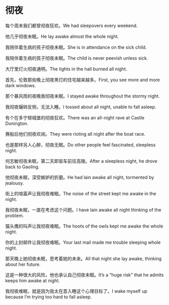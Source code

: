 # 彻夜

<p><span class="chinese">每个周末我们都曾彻夜狂欢。</span><span class="english">We had sleepovers every weekend.</span></p>

<p><span class="chinese">他几乎彻夜未眠。</span><span class="english">He lay awake almost the whole night.</span></p>

<p><span class="chinese">我陪伴着生病的孩子彻夜未眠。</span><span class="english">She is in attendance on the sick child.</span></p>

<p><span class="chinese">我陪伴着生病的孩子彻夜未眠。</span><span class="english">The child is never peevish unless sick.</span></p>

<p><span class="chinese">大厅里灯火彻夜通明。</span><span class="english">The lights in the hall burned all night.</span></p>

<p><span class="chinese">首先，伦敦那些晚上彻夜黑灯的住宅越来越多。</span><span class="english">First, you see more and more dark windows.</span></p>

<p><span class="chinese">那个暴风雨的夜晚我彻夜未眠。</span><span class="english">I stayed awake throughout the stormy night.</span></p>

<p><span class="chinese">我彻夜辗转反侧，无法入睡。</span><span class="english">I tossed about all night, unable to fall asleep.</span></p>

<p><span class="chinese">有个在多宁顿城堡的彻夜狂欢。</span><span class="english">There was an all-night rave at Castle Donington.</span></p>

<p><span class="chinese">赛船后他们彻夜欢闹。</span><span class="english">They were rioting all night after the boat race.</span></p>

<p><span class="chinese">也是那样另人心醉，彻夜无眠。</span><span class="english">Do other people feel fascinated, sleepless night.</span></p>

<p><span class="chinese">何志敏彻夜未眠，第二天即驱车前往高陵。</span><span class="english">After a sleepless night, he drove back to Gaoling.</span></p>

<p><span class="chinese">他彻夜未眠，深受嫉妒的折磨。</span><span class="english">He had lain awake all night, tormented by jealousy.</span></p>

<p><span class="chinese">街上的喧嚣声让我彻夜难眠。</span><span class="english">The noise of the street kept me awake in the night.</span></p>

<p><span class="chinese">我彻夜未眠，一直在考虑这个问题。</span><span class="english">I have lain awake all night thinking of the problem.</span></p>

<p><span class="chinese">猫头鹰的叫声让我彻夜难眠。</span><span class="english">The hoots of the owls kept me awake the whole night.</span></p>

<p><span class="chinese">你的上封邮件让我彻夜难眠。</span><span class="english">Your last mail made me trouble sleeping whole night.</span></p>

<p><span class="chinese">那天晚上她彻夜未眠，思考着她的未来。</span><span class="english">All that night she lay awake, thinking about her future.</span></p>

<p><span class="chinese">这是一种很大的风险，他也承认自己彻夜未眠。</span><span class="english">It’s a “huge risk” that he admits keeps him awake at night.</span></p>

<p><span class="chinese">我彻夜难眠，就是因为我太在意入睡这个心理目标了。</span><span class="english">I wake myself up because I’m trying too hard to fall asleep.</span></p>

